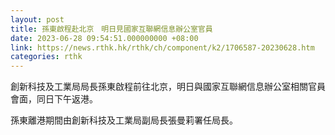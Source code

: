 ```yaml
---
layout: post
title: 孫東啟程赴北京　明日見國家互聯網信息辦公室官員
date: 2023-06-28 09:54:51.000000000 +08:00
link: https://news.rthk.hk/rthk/ch/component/k2/1706587-20230628.htm
categories: rthk
---
```


創新科技及工業局局長孫東啟程前往北京，明日與國家互聯網信息辦公室相關官員會面，同日下午返港。

孫東離港期間由創新科技及工業局副局長張曼莉署任局長。
